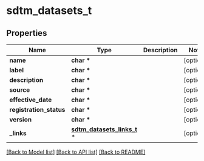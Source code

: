 # sdtm_datasets_t

## Properties
Name | Type | Description | Notes
------------ | ------------- | ------------- | -------------
**name** | **char \*** |  | [optional] 
**label** | **char \*** |  | [optional] 
**description** | **char \*** |  | [optional] 
**source** | **char \*** |  | [optional] 
**effective_date** | **char \*** |  | [optional] 
**registration_status** | **char \*** |  | [optional] 
**version** | **char \*** |  | [optional] 
**_links** | [**sdtm_datasets_links_t**](sdtm_datasets_links.md) \* |  | [optional] 

[[Back to Model list]](../README.md#documentation-for-models) [[Back to API list]](../README.md#documentation-for-api-endpoints) [[Back to README]](../README.md)



